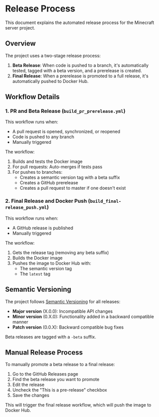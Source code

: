 # Release Process

This document explains the automated release process for the Minecraft server project.

## Overview

The project uses a two-stage release process:

1. **Beta Release**: When code is pushed to a branch, it's automatically tested, tagged with a beta version, and a prerelease is created.
2. **Final Release**: When a prerelease is promoted to a full release, it's automatically pushed to Docker Hub.

## Workflow Details

### 1. PR and Beta Release (`build_pr_prerelease.yml`)

This workflow runs when:
- A pull request is opened, synchronized, or reopened
- Code is pushed to any branch
- Manually triggered

The workflow:
1. Builds and tests the Docker image
2. For pull requests: Auto-merges if tests pass
3. For pushes to branches: 
   - Creates a semantic version tag with a beta suffix
   - Creates a GitHub prerelease
   - Creates a pull request to master if one doesn't exist

### 2. Final Release and Docker Push (`build_final-release_push.yml`)

This workflow runs when:
- A GitHub release is published
- Manually triggered

The workflow:
1. Gets the release tag (removing any beta suffix)
2. Builds the Docker image
3. Pushes the image to Docker Hub with:
   - The semantic version tag
   - The `latest` tag

## Semantic Versioning

The project follows [Semantic Versioning](https://semver.org/) for all releases:

- **Major version** (X.0.0): Incompatible API changes
- **Minor version** (0.X.0): Functionality added in a backward compatible manner
- **Patch version** (0.0.X): Backward compatible bug fixes

Beta releases are tagged with a `-beta` suffix.

## Manual Release Process

To manually promote a beta release to a final release:

1. Go to the GitHub Releases page
2. Find the beta release you want to promote
3. Edit the release
4. Uncheck the "This is a pre-release" checkbox
5. Save the changes

This will trigger the final release workflow, which will push the image to Docker Hub.
